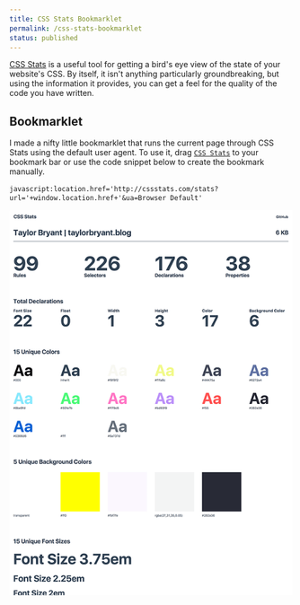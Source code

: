 ```yaml
---
title: CSS Stats Bookmarklet
permalink: /css-stats-bookmarklet
status: published
---
```


<a href="http://cssstats.com">CSS Stats</a> is a useful tool for getting a bird's eye view of the state of your website's CSS. By itself, it isn't anything particularly groundbreaking, but using the information it provides, you can get a feel for the quality of the code you have written.

## Bookmarklet
I made a nifty little bookmarklet that runs the current page through CSS Stats using the default user agent. To use it, drag <a href="javascript:location.href='http://cssstats.com/stats?url='+window.location.href+'&ua=Browser Default'" title="CSS Stats">`CSS Stats`</a> to your bookmark bar or use the code snippet below to create the bookmark manually.

```
javascript:location.href='http://cssstats.com/stats?url='+window.location.href+'&ua=Browser Default'
```

![Step 3](assets/img/css-stats/example.png)